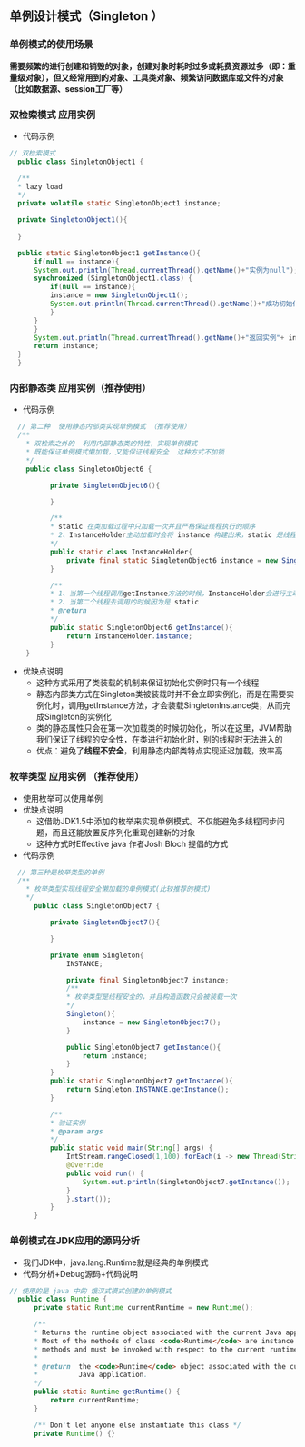 ## 单例设计模式（Singleton ）

  ### 单例模式的使用场景
  **需要频繁的进行创建和销毁的对象，创建对象时耗时过多或耗费资源过多（即：重量级对象），但又经常用到的对象、工具类对象、频繁访问数据库或文件的对象（比如数据源、session工厂等）**
  ### 双检索模式 应用实例
  * 代码示例
  ```java
  // 双检索模式
    public class SingletonObject1 {

    /**
    * lazy load
    */
    private volatile static SingletonObject1 instance;

    private SingletonObject1(){
        
    }

    public static SingletonObject1 getInstance(){
        if(null == instance){
        System.out.println(Thread.currentThread().getName()+"实例为null");
        synchronized (SingletonObject1.class) {
            if(null == instance){
            instance = new SingletonObject1();
            System.out.println(Thread.currentThread().getName()+"成功初始化单例");
            }
        }
        }
        System.out.println(Thread.currentThread().getName()+"返回实例"+ instance);
        return instance;
    }
    }
  ```
  ### 内部静态类 应用实例（推荐使用）
  * 代码示例
  ```java
    // 第二种  使用静态内部类实现单例模式 （推荐使用）
    /**
      * 双检索之外的  利用内部静态类的特性，实现单例模式
      * 既能保证单例模式懒加载，又能保证线程安全  这种方式不加锁
      */
      public class SingletonObject6 {

            private SingletonObject6(){

            }

            /**
            * static 在类加载过程中只加载一次并且严格保证线程执行的顺序
            * 2、InstanceHolder主动加载时会将 instance 构建出来，static 是线程友好的 保证了只能初始化一次
            */
            public static class InstanceHolder{
                private final static SingletonObject6 instance = new SingletonObject6();
            }

            /**
            * 1、当第一个线程调用getInstance方法的时候，InstanceHolder会进行主动加载
            * 2、当第二个线程去调用的时候因为是 static
            * @return
            */
            public static SingletonObject6 getInstance(){
                return InstanceHolder.instance;
            }
      }

  ```
  * 优缺点说明
    * 这种方式采用了类装载的机制来保证初始化实例时只有一个线程
    * 静态内部类方式在Singleton类被装载时并不会立即实例化，而是在需要实例化时，调用getInstance方法，才会装载SingletonInstance类，从而完成Singleton的实例化
    * 类的静态属性只会在第一次加载类的时候初始化，所以在这里，JVM帮助我们保证了线程的安全性，在类进行初始化时，别的线程时无法进入的
    * 优点：避免了**线程不安全**，利用静态内部类特点实现延迟加载，效率高


  ### 枚举类型 应用实例 （推荐使用）
  * 使用枚举可以使用单例
  * 优缺点说明
    * 这借助JDK1.5中添加的枚举来实现单例模式。不仅能避免多线程同步问题，而且还能放置反序列化重现创建新的对象
    * 这种方式时Effective java 作者Josh Bloch 提倡的方式
  * 代码示例
  ```java
    // 第三种是枚举类型的单例
    /**
      * 枚举类型实现线程安全懒加载的单例模式(比较推荐的模式)
      */
        public class SingletonObject7 {

            private SingletonObject7(){

            }

            private enum Singleton{
                INSTANCE;

                private final SingletonObject7 instance;
                /**
                * 枚举类型是线程安全的，并且构造函数只会被装载一次
                */
                Singleton(){
                    instance = new SingletonObject7();
                }

                public SingletonObject7 getInstance(){
                    return instance;
                }
            }
            public static SingletonObject7 getInstance(){
                return Singleton.INSTANCE.getInstance();
            }

            /**
            * 验证实例
            * @param args
            */
            public static void main(String[] args) {
                IntStream.rangeClosed(1,100).forEach(i -> new Thread(String.valueOf(i)){
                @Override
                public void run() {
                    System.out.println(SingletonObject7.getInstance());
                }
                }.start());
            }
        }

  ```
### 单例模式在JDK应用的源码分析
  * 我们JDK中，java.lang.Runtime就是经典的单例模式
  * 代码分析+Debug源码+代码说明
  ```java
  // 使用的是 java 中的 饿汉式模式创建的单例模式
    public class Runtime {
        private static Runtime currentRuntime = new Runtime();

        /**
        * Returns the runtime object associated with the current Java application.
        * Most of the methods of class <code>Runtime</code> are instance
        * methods and must be invoked with respect to the current runtime object.
        *
        * @return  the <code>Runtime</code> object associated with the current
        *          Java application.
        */
        public static Runtime getRuntime() {
            return currentRuntime;
        }

        /** Don't let anyone else instantiate this class */
        private Runtime() {}
  ```
